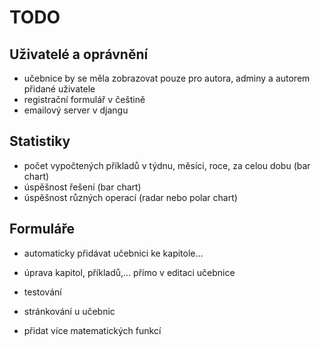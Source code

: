 # TODO

## Uživatelé a oprávnění
- učebnice by se měla zobrazovat pouze pro autora, adminy a autorem přidané uživatele
- registrační formulář v češtině
- emailový server v djangu

## Statistiky
- počet vypočtených příkladů v týdnu, měsíci, roce, za celou dobu (bar chart)
- úspěšnost řešení (bar chart)
- úspěšnost různých operací (radar nebo polar chart)

## Formuláře
- automaticky přidávat učebnici ke kapitole...
- úprava kapitol, příkladů,... přímo v editaci učebnice

- testování
- stránkování u učebnic
- přidat více matematických funkcí